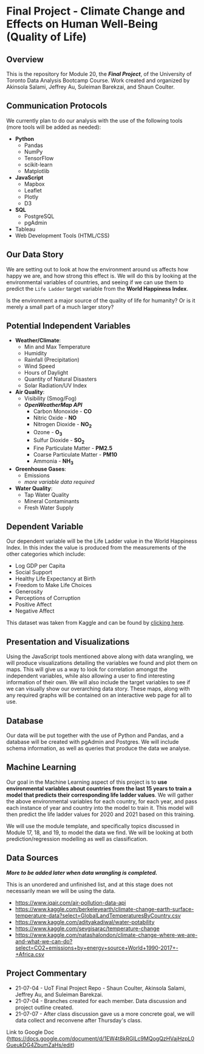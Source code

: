 # Final Project - Climate Change and Effects on Human Well-Being (Quality of Life)

## Overview

This is the repository for Module 20, the ***Final Project***, of the University of Toronto Data Analysis Bootcamp Course. Work created and organized by Akinsola Salami, Jeffrey Au, Suleiman Barekzai, and Shaun Coulter.

## Communication Protocols

We currently plan to do our analysis with the use of the following tools (more tools will be added as needed):

* **Python**
  * Pandas
  * NumPy
  * TensorFlow
  * scikit-learn
  * Matplotlib
* **JavaScript**
  * Mapbox
  * Leaflet
  * Plotly
  * D3
* **SQL**
  * PostgreSQL
  * pgAdmin
* Tableau
* Web Development Tools (HTML/CSS)

## Our Data Story

We are setting out to look at how the environment around us affects how happy we are, and how strong this effect is. We will do this by looking at the environmental variables of countries, and seeing if we can use them to predict the `Life Ladder` target variable from the **World Happiness Index**.

Is the environment a major source of the quality of life for humanity? Or is it merely a small part of a much larger story?

## Potential Independent Variables

* **Weather/Climate**:
  * Min and Max Temperature
  * Humidity
  * Rainfall (Precipitation)
  * Wind Speed
  * Hours of Daylight
  * Quantity of Natural Disasters
  * Solar Radiation/UV Index
* **Air Quality**:
  * Visibility (Smog/Fog)
  * ***OpenWeatherMap API***
    * Carbon Monoxide - **CO**
    * Nitric Oxide - **NO**
    * Nitrogen Dioxide - **NO<sub>2</sub>**
    * Ozone - **O<sub>3</sub>**
    * Sulfur Dioxide - **SO<sub>2</sub>**
    * Fine Particulate Matter - **PM2.5**
    * Coarse Particulate Matter - **PM10**
    * Ammonia - **NH<sub>3</sub>**
* **Greenhouse Gases**:
  * Emissions
  * _more variable data required_
* **Water Quality**:
  * Tap Water Quality
  * Mineral Contaminants
  * Fresh Water Supply

## Dependent Variable

Our dependent variable will be the Life Ladder value in the World Happiness Index. In this index the value is produced from the measurements of the other categories which include:

* Log GDP per Capita
* Social Support
* Healthy Life Expectancy at Birth
* Freedom to Make Life Choices
* Generosity
* Perceptions of Corruption
* Positive Affect
* Negative Affect

This dataset was taken from Kaggle and can be found by [clicking here](https://www.kaggle.com/ajaypalsinghlo/world-happiness-report-2021?select=world-happiness-report.csv).

## Presentation and Visualizations

Using the JavaScript tools mentioned above along with data wrangling, we will produce visualizations detailing the variables we found and plot them on maps. This will give us a way to look for correlation amongst the independent variables, while also allowing a user to find interesting information of their own. We will also include the target variables to see if we can visually show our overarching data story. These maps, along with any required graphs will be contained on an interactive web page for all to use.

## Database

Our data will be put together with the use of Python and Pandas, and a database will be created with pgAdmin and Postgres. We will include schema information, as well as queries that produce the data we analyse.

## Machine Learning

Our goal in the Machine Learning aspect of this project is to **use environmental variables about countries from the last 15 years to train a model that predicts their corresponding life ladder values**. We will gather the above environmental variables for each country, for each year, and pass each instance of year and country into the model to train it. This model will then predict the life ladder values for 2020 and 2021 based on this training.

We will use the module template, and specifically topics discussed in Module 17, 18, and 19, to model the data we find. We will be looking at both prediction/regression modelling as well as classification.

## Data Sources

***More to be added later when data wrangling is completed.***

This is an unordered and unfinished list, and at this stage does not necessarily mean we will be using the data.

* https://www.iqair.com/air-pollution-data-api
* https://www.kaggle.com/berkeleyearth/climate-change-earth-surface-temperature-data?select=GlobalLandTemperaturesByCountry.csv
* https://www.kaggle.com/adityakadiwal/water-potability
* https://www.kaggle.com/sevgisarac/temperature-change
* https://www.kaggle.com/natashalondon/climate-change-where-we-are-and-what-we-can-do?select=CO2+emissions+by+energy+source+World+1990-2017+-+Africa.csv

## Project Commentary

* 21-07-04 - UoT Final Project Repo - Shaun Coulter, Akinsola Salami, Jeffrey Au, and Suleiman Barekzai.
* 21-07-04 - Branches created for each member. Data discussion and project outline created.
* 21-07-07 - After class discussion gave us a more concrete goal, we will data collect and reconvene after Thursday's class.

Link to Google Doc (https://docs.google.com/document/d/1EW4t8kRGlLc9MQogQzHVajHzpL0GueukDG4ZbumZaHs/edit) 